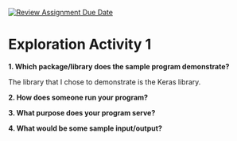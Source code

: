 [![Review Assignment Due Date](https://classroom.github.com/assets/deadline-readme-button-24ddc0f5d75046c5622901739e7c5dd533143b0c8e959d652212380cedb1ea36.svg)](https://classroom.github.com/a/FJiO-WNb)
# Exploration Activity 1

**1. Which package/library does the sample program demonstrate?**

The library that I chose to demonstrate is the Keras library.

**2. How does someone run your program?**

**3. What purpose does your program serve?**

**4. What would be some sample input/output?**
